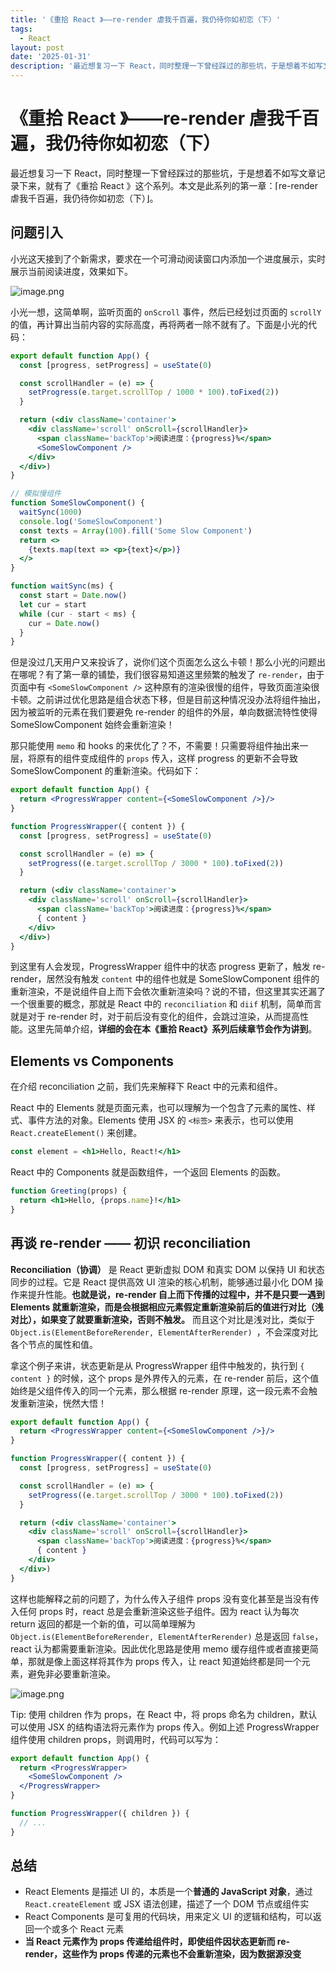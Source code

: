 ```yaml
---
title: '《重拾 React 》——re-render 虐我千百遍，我仍待你如初恋（下）'
tags:
  - React
layout: post
date: '2025-01-31'
description: '最近想复习一下 React，同时整理一下曾经踩过的那些坑，于是想着不如写文章记录下来，就有了《重拾 React 》这个系列。'
---
```


# 《重拾 React 》——re-render 虐我千百遍，我仍待你如初恋（下）

最近想复习一下 React，同时整理一下曾经踩过的那些坑，于是想着不如写文章记录下来，就有了《重拾 React 》这个系列。本文是此系列的第一章：⌈re-render 虐我千百遍，我仍待你如初恋（下）⌋。

## 问题引入

小光这天接到了个新需求，要求在一个可滑动阅读窗口内添加一个进度展示，实时展示当前阅读进度，效果如下。

![image.png](/img/2025-01-31-react-re-render-2-1.png)

小光一想，这简单啊，监听页面的 `onScroll` 事件，然后已经划过页面的 `scrollY` 的值，再计算出当前内容的实际高度，再将两者一除不就有了。下面是小光的代码：

```jsx
export default function App() {
  const [progress, setProgress] = useState(0)

  const scrollHandler = (e) => {
    setProgress(e.target.scrollTop / 1000 * 100).toFixed(2))
  }

  return (<div className='container'>
    <div className='scroll' onScroll={scrollHandler}>
      <span className='backTop'>阅读进度：{progress}%</span>
      <SomeSlowComponent />
    </div>
  </div>)
}

// 模拟慢组件
function SomeSlowComponent() {
  waitSync(1000)
  console.log('SomeSlowComponent')
  const texts = Array(100).fill('Some Slow Component')
  return <>
    {texts.map(text => <p>{text}</p>)}
  </>
}

function waitSync(ms) {
  const start = Date.now()
  let cur = start
  while (cur - start < ms) {
    cur = Date.now()
  }
}
```

但是没过几天用户又来投诉了，说你们这个页面怎么这么卡顿！那么小光的问题出在哪呢？有了第一章的铺垫，我们很容易知道这里频繁的触发了 `re-render`，由于页面中有 `<SomeSlowComponent />` 这种原有的渲染很慢的组件，导致页面渲染很卡顿。之前讲过优化思路是组合状态下移，但是目前这种情况没办法将组件抽出，因为被监听的元素在我们要避免 re-render 的组件的外层，单向数据流特性使得 SomeSlowComponent 始终会重新渲染！

那只能使用 `memo` 和 hooks 的来优化了？不，不需要！只需要将组件抽出来一层，将原有的组件变成组件的 `props` 传入，这样 progress 的更新不会导致 SomeSlowComponent 的重新渲染。代码如下：

```jsx
export default function App() {
  return <ProgressWrapper content={<SomeSlowComponent />}/>
}

function ProgressWrapper({ content }) {
  const [progress, setProgress] = useState(0)

  const scrollHandler = (e) => {
    setProgress((e.target.scrollTop / 3000 * 100).toFixed(2))
  }

  return (<div className='container'>
    <div className='scroll' onScroll={scrollHandler}>
      <span className='backTop'>阅读进度：{progress}%</span>
      { content }
    </div>
  </div>)
}
```

到这里有人会发现，ProgressWrapper 组件中的状态 progress 更新了，触发 re-render，居然没有触发 `content` 中的组件也就是 SomeSlowComponent 组件的重新渲染，不是说组件自上而下会依次重新渲染吗？说的不错，但这里其实还漏了一个很重要的概念，那就是 React 中的 `reconciliation` 和 `diif` 机制，简单而言就是对于 re-render 时，对于前后没有变化的组件，会跳过渲染，从而提高性能。这里先简单介绍，**详细的会在本《重拾 React》系列后续章节会作为讲到**。

## Elements vs Components

在介绍 reconciliation 之前，我们先来解释下 React 中的元素和组件。

React 中的 Elements 就是页面元素，也可以理解为一个包含了元素的属性、样式、事件方法的对象。Elements 使用 JSX 的 `<标签>` 来表示，也可以使用 `React.createElement()` 来创建。

```jsx
const element = <h1>Hello, React!</h1>
```

React 中的 Components 就是函数组件，一个返回 Elements 的函数。

```jsx
function Greeting(props) {
  return <h1>Hello, {props.name}!</h1>
}
```

## 再谈 re-render —— 初识 reconciliation

**Reconciliation（协调）** 是 React 更新虚拟 DOM 和真实 DOM 以保持 UI 和状态同步的过程。它是 React 提供高效 UI 渲染的核心机制，能够通过最小化 DOM 操作来提升性能。**也就是说，re-render 自上而下传播的过程中，并不是只要一遇到 Elements 就重新渲染，而是会根据相应元素假定重新渲染前后的值进行对比（浅对比），如果变了就要重新渲染，否则不触发。** 而且这个对比是浅对比，类似于 `Object.is(ElementBeforeRerender,
ElementAfterRerender) `，不会深度对比各个节点的属性和值。

拿这个例子来讲，状态更新是从 ProgressWrapper 组件中触发的，执行到 `{ content }` 的时候，这个 props 是外界传入的元素，在 re-render 前后，这个值始终是父组件传入的同一个元素，那么根据 re-render 原理，这一段元素不会触发重新渲染，恍然大悟！

```jsx
export default function App() {
  return <ProgressWrapper content={<SomeSlowComponent />}/>
}

function ProgressWrapper({ content }) {
  const [progress, setProgress] = useState(0)

  const scrollHandler = (e) => {
    setProgress((e.target.scrollTop / 3000 * 100).toFixed(2))
  }

  return (<div className='container'>
    <div className='scroll' onScroll={scrollHandler}>
      <span className='backTop'>阅读进度：{progress}%</span>
      { content }
    </div>
  </div>)
}
```

这样也能解释之前的问题了，为什么传入子组件 props 没有变化甚至是当没有传入任何 props 时，react 总是会重新渲染这些子组件。因为  react 认为每次 return 返回的都是一个新的值，可以简单理解为 `Object.is(ElementBeforeRerender, ElementAfterRerender)` 总是返回 `false`，react 认为都需要重新渲染。因此优化思路是使用 memo 缓存组件或者直接更简单，那就是像上面这样将其作为 props 传入，让 react 知道始终都是同一个元素，避免非必要重新渲染。

![image.png](/img/2025-01-31-react-re-render-2-2.png)

Tip: 使用 children 作为 props，在 React 中，将 props 命名为 children，默认可以使用 JSX 的结构语法将元素作为 props 传入。例如上述 ProgressWrapper 组件使用 children props，则调用时，代码可以写为：

```jsx
export default function App() {
  return <ProgressWrapper>
    <SomeSlowComponent />
  </ProgressWrapper>
}

function ProgressWrapper({ children }) {
  // ...
}
```

## 总结

*   React Elements 是描述 UI 的，本质是一个**普通的 JavaScript 对象**，通过 `React.createElement` 或 JSX 语法创建，描述了一个 DOM 节点或组件实
*   React Components 是可复用的代码块，用来定义 UI 的逻辑和结构，可以返回一个或多个 React 元素
*   **当 React 元素作为 props 传递给组件时，即使组件因状态更新而 re-render，这些作为 props 传递的元素也不会重新渲染，因为数据源没变**


